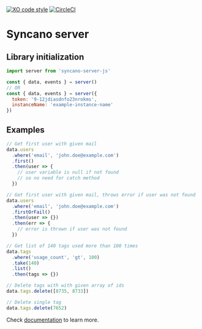 [![XO code style](https://img.shields.io/badge/code_style-XO-5ed9c7.svg)](https://github.com/sindresorhus/xo)   [![CircleCI](https://circleci.com/gh/Syncano/syncano-server-js/tree/devel.svg?style=shield&circle-token=0340c11444db6f3dc227cf310f4d8ff1bd90dee8)](https://circleci.com/gh/Syncano/syncano-server-js/tree/devel)

# Syncano server

## Library initialization

```js
import server from 'syncano-server-js'

const { data, events } = server()
// OR 
const { data, events } = server({
  token: '9-12jdiasdnfo23nrokms',
  instanceName: 'example-instance-name'
})
```

## Examples

```js
// Get first user with given mail
data.users
  .where('email', 'john.doe@example.com')
  .first()
  .then(user => {
    // user variable is null if not found
    // so no need for catch method
  })

// Get first user with given mail, throws error if user was not found
data.users
  .where('email', 'john.doe@example.com')
  .firstOrFail()
  .then(user => {})
  .then(err => {
    // error is thrown if user was not found
  })

// Get list of 140 tags used more than 100 times
data.tags
  .where('usage_count', 'gt', 100)
  .take(140)
  .list()
  .then(tags => {})

// Delete tags with with given array of ids
data.tags.delete([8735, 8733])

// Delete single tag
data.tags.delete(7652)
```

Check [documentation](http://syncano.github.io/syncano-server-js/) to learn more.
